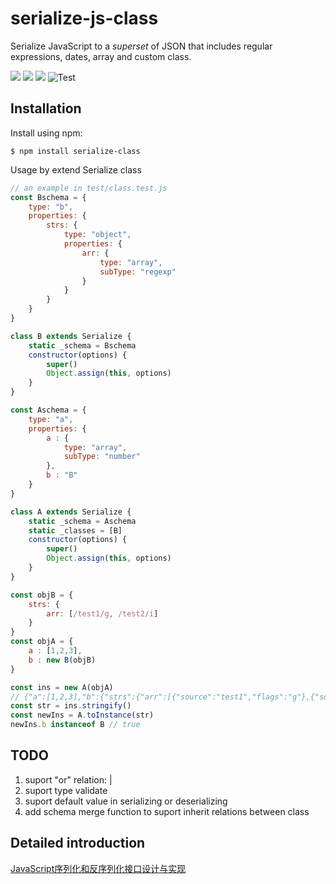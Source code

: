 # serialize-js-class
Serialize JavaScript to a _superset_ of JSON that includes regular expressions, dates, array and custom class.

![](https://img.shields.io/badge/license-MIT-green)
![](https://img.shields.io/badge/npm-v6.0.0-blue)
![](https://img.shields.io/badge/coverage-95%25-green)
![Test](https://github.com/fanwenzh/serialize-js-class/workflows/Test/badge.svg)
<!-- ![](https://img.shields.io/github/stars/fanwenzh/serialize-class.svg) -->

## Installation

Install using npm:
```shell
$ npm install serialize-class
```

Usage by extend Serialize class
```javascript
// an example in test/class.test.js
const Bschema = {
    type: "b",
    properties: {
        strs: {
            type: "object",
            properties: {
                arr: {
                    type: "array",
                    subType: "regexp"
                }
            }
        }
    }
}

class B extends Serialize {
    static _schema = Bschema
    constructor(options) {
        super()
        Object.assign(this, options)
    }
}

const Aschema = {
    type: "a",
    properties: {
        a : {
            type: "array",
            subType: "number"
        },
        b : "B"
    }
}

class A extends Serialize {
    static _schema = Aschema 
    static _classes = [B]
    constructor(options) {
        super()
        Object.assign(this, options)
    }
}

const objB = {
    strs: {
        arr: [/test1/g, /test2/i]
    }
}
const objA = {
    a : [1,2,3],
    b : new B(objB)
}

const ins = new A(objA)
// {"a":[1,2,3],"b":{"strs":{"arr":[{"source":"test1","flags":"g"},{"source":"test2","flags":"i"}]}}}
const str = ins.stringify()
const newIns = A.toInstance(str)
newIns.b instanceof B // true
```

## TODO
1. suport "or" relation: |
2. suport type validate
3. suport default value in serializing or deserializing
4. add schema merge function to suport inherit relations between class   

 ## Detailed introduction
 [JavaScript序列化和反序列化接口设计与实现](https://juejin.cn/post/7026967314637520926#heading-10)
